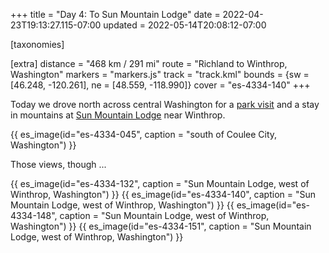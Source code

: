 +++
title = "Day 4: To Sun Mountain Lodge"
date = 2022-04-23T19:13:27.115-07:00
updated = 2022-05-14T20:08:12-07:00

[taxonomies]

[extra]
distance = "468 km / 291 mi"
route = "Richland to Winthrop, Washington"
markers = "markers.js"
track = "track.kml"
bounds = {sw = [46.248, -120.261], ne = [48.559, -118.990]}
cover = "es-4334-140"
+++

Today we drove north across central Washington for a [park visit](https://146parks.blog/conconully) and a stay in mountains at [Sun Mountain Lodge](https://www.sunmountainlodge.com) near Winthrop.

<!-- more -->

{{ es_image(id="es-4334-045", caption = "south of Coulee City, Washington") }}

Those views, though ...

{{ es_image(id="es-4334-132", caption = "Sun Mountain Lodge, west of Winthrop, Washington") }}
{{ es_image(id="es-4334-140", caption = "Sun Mountain Lodge, west of Winthrop, Washington") }}
{{ es_image(id="es-4334-148", caption = "Sun Mountain Lodge, west of Winthrop, Washington") }}
{{ es_image(id="es-4334-151", caption = "Sun Mountain Lodge, west of Winthrop, Washington") }}
